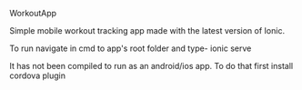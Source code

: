 WorkoutApp

Simple mobile workout tracking app
made with the latest version of Ionic.

To run navigate in cmd to app's root folder and type- ionic serve

It has not been compiled to run as an android/ios app.
To do that first install cordova plugin 
